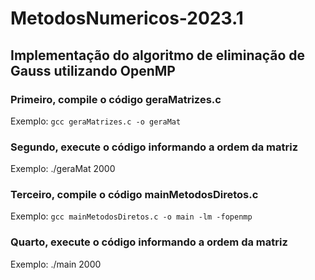 <h1>MetodosNumericos-2023.1</h1>
<h2>Implementação do algoritmo de eliminação de Gauss utilizando OpenMP</h2>
<h3>Primeiro, compile o código geraMatrizes.c</h3>
  <p>Exemplo: <code>gcc geraMatrizes.c -o geraMat</code></p>
<h3>Segundo, execute o código informando a ordem da matriz</h3>
  <p>Exemplo: ./geraMat 2000</p>
<h3>Terceiro, compile o código mainMetodosDiretos.c</h3>
  <p>Exemplo: <code>gcc mainMetodosDiretos.c -o main -lm -fopenmp</code></p>
<h3>Quarto, execute o código informando a ordem da matriz</h3>
  <p>Exemplo: ./main 2000</p>
